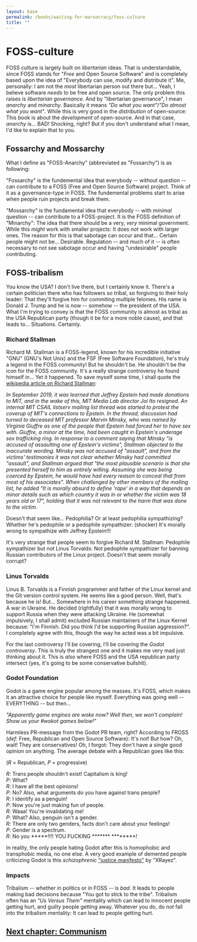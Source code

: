 ```yaml
---
layout: base
permalink: /books/waiting-for-marxocracy/foss-culture
title: ""
---
```


# FOSS-culture
FOSS culture is largely built on *libertarian* ideas. That is understandable,
since FOSS stands for "*Free* and Open Source Software" and is completely
based upon the idea of "Everybody can use, modify and distribute it".
Me, personally: I am not the *most* libertarian person out there but...
Yeah, I believe software *needs* to be free and open source. The only
problem this raises is *libertarian governance*. And by "libertarian
governance", I mean *anarchy* and *minarchy*. Basically it means
*"Do what you want"*/*"Do almost what you want"*. While this is
very good in the *distribution* of open-source: This book is about
the *development* of open-source. And in that case, *anarchy* is...
BAD! Shocking, right? But if you don't understand what I mean,
I'd like to explain that to you.

## Fossarchy and Mossarchy
What I define as "FOSS-Anarchy" (abbreviated as "Fossarchy")
is as following:

"Fossarchy" is the fundemental idea that everybody -- without
question -- can contribute to a FOSS (Free and Open Source Software)
project. Think of it as a governance-type in FOSS. The fundemental
problems start to arise when people ruin projects and break them.

"Mossarchy" is the fundamental idea that everybody -- with
*minimal* question -- can contribute to a FOSS-project. It is the
FOSS definition of "Minarchy": The idea that there should be a
very, *very* minimal government. While this *might* work with
smaller projects: It does *not* work with larger ones. The
reason for this is that sabotage can occur and that...
Certain people might not be... Desirable. Regulation
-- and much of it -- is often necessary to not see
sabotage occur and having "undesirable" people
contributing.

## FOSS-tribalism
You know the USA? I don't live there, but I certainly know
it. There's a certain politician there who has followers
so tribal, so forgiving to their holy leader: That they'll
forgive him for commiting multiple felonies. His name is
Donald J. Trump and he is now -- somehow -- the president
of the USA. What I'm trying to convey is that the FOSS
community is almost as tribal as the USA Republican party
(though it be for a more noble cause), and that leads to...
Situations. Certainly.

### Richard Stallman
Richard M. Stallman is a FOSS-legend, known for his incredible
initiative "GNU" (GNU's Not Unix) and the FSF (Free Software
Foundation), he's truly a legend in the FOSS community! But
he shouldn't be. He shouldn't be the icon for the FOSS community.
It's a really strange controversy he found himself in... Yet
it happened. To save myself some time, I shall quote the
[wikipedia article on Richard Stallman](https://en.wikipedia.org/wiki/Richard_Stallman):

*In September 2019, it was learned that Jeffrey Epstein had made donations to MIT, and in the wake of this,
MIT Media Lab director Joi Ito resigned. An internal MIT CSAIL listserv mailing list thread was started to
protest the coverup of MIT's connections to Epstein. In the thread, discussion had turned to deceased
MIT professor Marvin Minsky, who was named by Virginia Giuffre as one of the people that Epstein had forced
her to have sex with. Giuffre, a minor at the time, had been caught in Epstein's underage sex
trafficking ring. In response to a comment saying that Minsky "is accused of assaulting one of Epstein's
victims", Stallman objected to the inaccurate wording. Minsky was not accused of "assault", and from the
victims' testimonies it was not clear whether Minsky had committed "assault", and Stallman argued that "the
most plausible scenario is that she presented herself to him as entirely willing. Assuming she was being
coerced by Epstein, he would have had every reason to conceal that from most of his associates". When
challenged by other members of the mailing list, he added "It is morally absurd to define 'rape' in a way
that depends on minor details such as which country it was in or whether the victim was 18 years old or 17",
holding that it was not relevant to the harm that was done to the victim.*

Doesn't that seem like... Pedophilia? Or at least pedophilia sympathizing? Whether he's
pedophile or a pedophile sympathizer: (shocker) It's morally wrong to sympathize with
Jeffrey Epstein!!!

It's very strange that people seem to forgive Richard M. Stallman: Pedophile sympathizer
but not Linus Torvalds: Not pedophile sympathizer for banning Russian contributors of
the Linux project. Doesn't that seem morally corrupt?

### Linus Torvalds
Linus B. Torvalds is a Finnish programmer and father of the Linux kernel and the
Git version control system. He seems like a good person. Well, that's because he
is! But... Somewhere in his career something strange happened. A war in Ukraine.
He decided (rightfully) that it was morally wrong to support Russia when they
were attacking Ukraine. He (somewhat impulsively, I shall admit) excluded Russian
maintainers of the Linux Kernel because: "I'm Finnish. Did you think I'd be
supporting Russian aggression?". I completely agree with this, though the
way he acted was a bit impulsive.

For the last controversy I'll be covering, I'll be covering the *Godot
controversy*. This is truly the strangest one and it makes me very mad
just thinking about it. This is *also* where FOSS and the USA
republican party intersect (yes, it's going to be some conservative
bullshit).

### Godot Foundation
Godot is a game engine popular among the masses. It's FOSS, which makes
it an attractive choice for people like myself. Everything was going
well -- EVERYTHING -- but then...

*"Apparently game engines are woke now? Well then, we won't complain!
Show us your #wokot games below!"*

Harmless PR-message from the Godot PR team, right? According to FROSS
(*def:* Free, Republican and Open Source Software): It's *not*! But how?
Oh, wait! They are conservatives! Oh, I forgot: They don't have a
single good opinion on anything. The average debate with a Republican
goes like this:

(*R* = Republican, *P* = progressive)

*R*: Trans people shouldn't exist! Capitalism is king!  
*P*: What?  
*R*: I have all the best opinions!  
*P*: No? Also, what arguments do you have against trans people?  
*R*: I identify as a penguin!  
*P*: Now you're just making fun of people.  
*R*: Waaa! You're invalidating me!  
*P*: What? Also, penguin isn't a gender.  
*R*: There are only two genders, facts don't care about your feelings!  
*P*: Gender is a spectrum.  
*R*: No you \*\*\*\*\*!!!! YOU FUCKING \*\*\*\*\*\*\* \*\*\*\*\*\*\*\*!  

In reality, the only people hating Godot after this is homophobic
and transphobic media, no one else. A very good example of demented
people criticizing Godot is this *schizophrenic*
["justice manifesto"](https://waiting-for-blue-robot.gitlab.io/justice_manifesto.html) by "XRayez".

### Impacts
Tribalism -- whether in politics or in FOSS -- is *bad*. It leads
to people making bad decisions because "You got to stick to the
tribe". Tribalism often has an *"Us Versus Them"* mentality
which can lead to innocent people getting hurt, and guilty people
getting away. Whatever you do, do *not* fall into the tribalism
mentality: It can lead to people getting hurt.

## [Next chapter: Communism](/books/waiting-for-marxocracy/communism)

